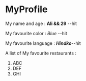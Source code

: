 # MyProfile
My name and age : **Ali && 29** --hit


My favourite color : *Blue* --hit


My favourite language : ___Hindko___--hit


A list of My favourite restaurants : 
1. ABC
2. DEF
3. GHI
